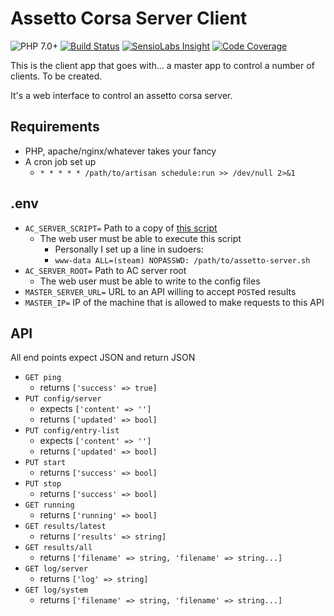 # Assetto Corsa Server Client

![PHP 7.0+](https://img.shields.io/badge/php-7.0%2B-blue.svg)
[![Build Status](https://img.shields.io/travis/rickselby/ac-server-interface.svg)](https://travis-ci.org/rickselby/ac-server-interface)
[![SensioLabs Insight](https://img.shields.io/sensiolabs/i/408e8e4d-d7c1-4289-b54a-622e5373264f.svg)](https://insight.sensiolabs.com/projects/408e8e4d-d7c1-4289-b54a-622e5373264f)
[![Code Coverage](https://img.shields.io/codecov/c/github/rickselby/ac-server-interface.svg)](https://codecov.io/gh/rickselby/ac-server-interface)

This is the client app that goes with... a master app to control a number of clients. To be created.

It's a web interface to control an assetto corsa server.

## Requirements

* PHP, apache/nginx/whatever takes your fancy
* A cron job set up
    * `* * * * * /path/to/artisan schedule:run >> /dev/null 2>&1`
## .env

* `AC_SERVER_SCRIPT=` Path to a copy of [this script](https://github.com/rickselby/AssettoCorsaLinuxScripts)
    * The web user must be able to execute this script
        * Personally I set up a line in sudoers:
        * `www-data ALL=(steam) NOPASSWD: /path/to/assetto-server.sh`
* `AC_SERVER_ROOT=` Path to AC server root
    * The web user must be able to write to the config files
* `MASTER_SERVER_URL=` URL to an API willing to accept `POST`ed results
* `MASTER_IP=` IP of the machine that is allowed to make requests to this API

## API

All end points expect JSON and return JSON

* `GET ping`
    * returns `['success' => true]`
* `PUT config/server`
    * expects `['content' => '']`
    * returns `['updated' => bool]`
* `PUT config/entry-list`
    * expects `['content' => '']`
    * returns `['updated' => bool]`
* `PUT start`
    * returns `['success' => bool]`
* `PUT stop`
    * returns `['success' => bool]`
* `GET running`
    * returns `['running' => bool]`
* `GET results/latest`
    * returns `['results' => string]`
* `GET results/all`
    * returns `['filename' => string, 'filename' => string...]`
* `GET log/server`
    * returns `['log' => string]`
* `GET log/system`
    * returns `['filename' => string, 'filename' => string...]`
